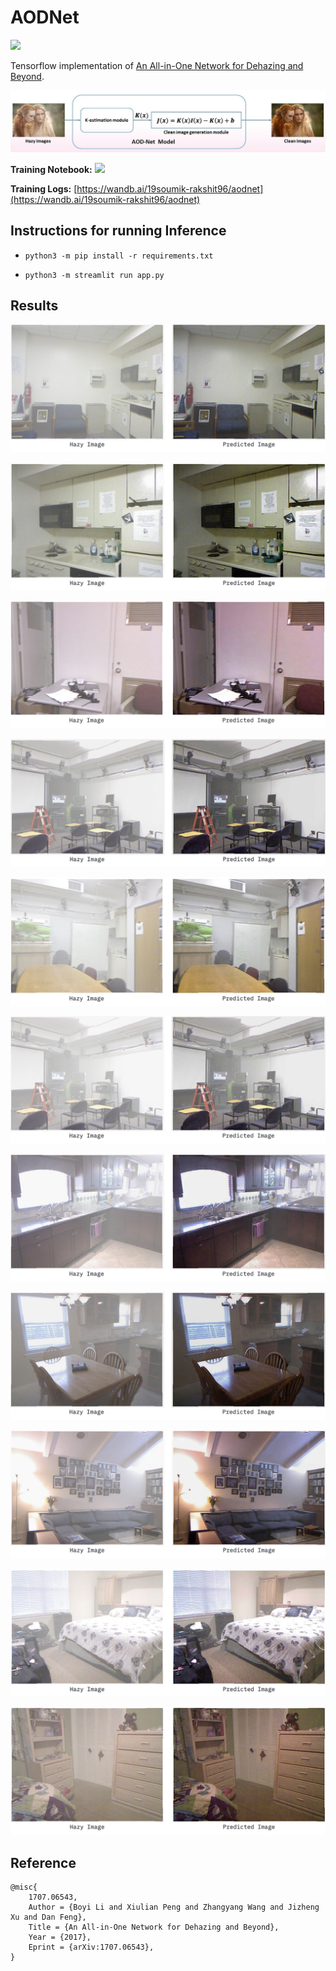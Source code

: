 # AODNet

[![](https://static.streamlit.io/badges/streamlit_badge_black_white.svg)](https://share.streamlit.io/soumik12345/aodnet/app.py)

Tensorflow implementation of [An All-in-One Network for Dehazing and Beyond](https://arxiv.org/pdf/1707.06543.pdf).

![](./assets/aodnet_architecture.jpg)

**Training Notebook:** [![](https://colab.research.google.com/assets/colab-badge.svg)](https://colab.research.google.com/github/soumik12345/AODNet/blob/master/notebooks/AODnet_Train.ipynb)

**Training Logs:** [https://wandb.ai/19soumik-rakshit96/aodnet](https://wandb.ai/19soumik-rakshit96/aodnet)

## Instructions for running Inference

- `python3 -m pip install -r requirements.txt`

- `python3 -m streamlit run app.py`

## Results

![](./assets/pred_1.png)

![](./assets/pred_2.png)

![](./assets/pred_3.png)

![](./assets/pred_4.png)

![](./assets/pred_5.png)

![](./assets/pred_6.png)

![](./assets/pred_7.png)

![](./assets/pred_8.png)

![](./assets/pred_9.png)

![](./assets/pred_10.png)

![](./assets/pred_11.png)

## Reference

```
@misc{
    1707.06543,
    Author = {Boyi Li and Xiulian Peng and Zhangyang Wang and Jizheng Xu and Dan Feng},
    Title = {An All-in-One Network for Dehazing and Beyond},
    Year = {2017},
    Eprint = {arXiv:1707.06543},
}
```
